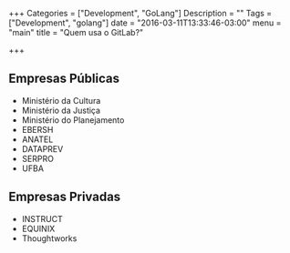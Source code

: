 +++
Categories = ["Development", "GoLang"]
Description = ""
Tags = ["Development", "golang"]
date = "2016-03-11T13:33:46-03:00"
menu = "main"
title = "Quem usa o GitLab?"

+++

## Empresas Públicas

* Ministério da Cultura
* Ministério da Justiça
* Ministério do Planejamento
* EBERSH
* ANATEL
* DATAPREV
* SERPRO
* UFBA

## Empresas Privadas

* INSTRUCT
* EQUINIX
* Thoughtworks
